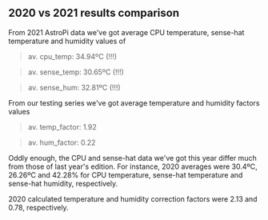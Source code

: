## 2020 vs 2021 results comparison

From 2021 AstroPi data we've got average CPU temperature, sense-hat temperature and humidity values of
>av. cpu_temp: 34.94ºC (!!!)

>av. sense_temp: 30.65ºC (!!!)

>av. sense_hum: 32.81ºC (!!!)

From our testing series we've got average temperature and humidity factors values
>av. temp_factor: 1.92

>av. hum_factor: 0.22


Oddly enough, the CPU and sense-hat data we've got this year differ much from those of last year's edition. For instance, 2020 averages were 30.4ºC, 26.26ºC and 42.28% for CPU temperature, sense-hat temperature and sense-hat humidity, respectively.

2020 calculated temperature and humidity correction factors were 2.13 and 0.78, respectively.
